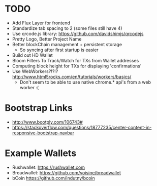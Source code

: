 # TODO
* Add Flux Layer for frontend
* Standardize tab spacing to 2 (some files still have 4)
* Use qrcode.js library: https://github.com/davidshimjs/qrcodejs
* Pretty Logo, Better Project Name
* Better blockChain management + persistent storage
  * So syncing after first startup is easier
* Build out HD Wallet
* Bloom Filters To Track/Watch for TXs from Wallet addresses
* Computing block height for TXs for displaying 'confirmations'
* Use WebWorkers?!?!? http://www.html5rocks.com/en/tutorials/workers/basics/
  * Don't seem to be able to use native chrome.* api's from a web worker :(



# Bootstrap Links
* http://www.bootply.com/106743#
* https://stackoverflow.com/questions/18777235/center-content-in-responsive-bootstrap-navbar

# Example Wallets
* Rushwallet: https://rushwallet.com
* Breadwallet: https://github.com/voisine/breadwallet
* bCoin https://github.com/indutny/bcoin
